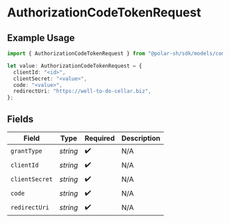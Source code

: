 # AuthorizationCodeTokenRequest

## Example Usage

```typescript
import { AuthorizationCodeTokenRequest } from "@polar-sh/sdk/models/components/authorizationcodetokenrequest.js";

let value: AuthorizationCodeTokenRequest = {
  clientId: "<id>",
  clientSecret: "<value>",
  code: "<value>",
  redirectUri: "https://well-to-do-cellar.biz",
};
```

## Fields

| Field              | Type               | Required           | Description        |
| ------------------ | ------------------ | ------------------ | ------------------ |
| `grantType`        | *string*           | :heavy_check_mark: | N/A                |
| `clientId`         | *string*           | :heavy_check_mark: | N/A                |
| `clientSecret`     | *string*           | :heavy_check_mark: | N/A                |
| `code`             | *string*           | :heavy_check_mark: | N/A                |
| `redirectUri`      | *string*           | :heavy_check_mark: | N/A                |